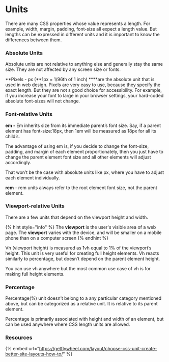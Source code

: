 # Units

There are many CSS properties whose value represents a length. For example, width, margin, padding, font-size all expect a length value. But lengths can be expressed in different units and it is important to know the differences between them.

### Absolute Units

Absolute units are not relative to anything else and generally stay the same size. They are not affected by any screen size or fonts.

**Pixels - px \(**1px = 1/96th of 1 inch\) ****are the absolute unit that is used in web design. Pixels are very easy to use, because they specify the exact length. But they are not s good choice for accessibility. For example, if you increase your font to large in your browser settings, your hard-coded absolute font-sizes will not change.

### Font-relative Units

**em  -** Em inherits size from its immediate parent’s font size. Say, if a parent element has font-size:18px, then 1em will be measured as 18px for all its child’s.

The advantage of using em is, if you decide to change the font-size, padding, and margin of each element proportionately, then you just have to change the parent element font size and all other elements will adjust accordingly.

That won’t be the case with absolute units like px, where you have to adjust each element individually.

**rem** - rem units always refer to the root element font size, not the parent element.

### Viewport-relative Units

There are a few units that depend on the viewport height and width.

{% hint style="info" %}
 The **viewport** is the user's visible area of a web page. The **viewport** varies with the device, and will be smaller on a mobile phone than on a computer screen
{% endhint %}

Vh \(viewport height\) is measured as 1vh equal to 1% of the viewport’s height. This unit is very useful for creating full height elements. Vh reacts similarly to percentage, but doesn’t depend on the parent element height.

You can use vh anywhere but the most common use case of vh is for making full height elements. 

### Percentage

Percentage\(%\) unit doesn’t belong to a any particular category mentioned above, but can be categorized as a relative unit. It is relative to its parent element.

Percentage is primarily associated with height and width of an element, but can be used anywhere where CSS length units are allowed.

### Resources

{% embed url="https://getflywheel.com/layout/choose-css-unit-create-better-site-layouts-how-to/" %}

